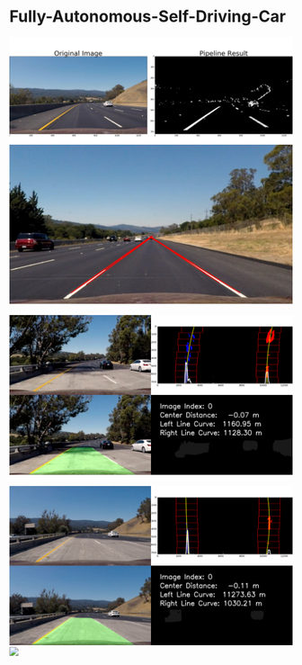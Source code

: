 # Fully-Autonomous-Self-Driving-Car
![](Images/test3.png)
![](Images/lines_vp.jpg)
![]()
![](Images/test1.png)
![]()
![](Images/test2.png)
![](Images/DSC_1643.JPG)



